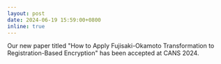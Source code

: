 ```yaml
---
layout: post
date: 2024-06-19 15:59:00+0800
inline: true
---
```


Our new paper titled "How to Apply Fujisaki-Okamoto Transformation to Registration-Based Encryption" has been accepted at CANS 2024.
